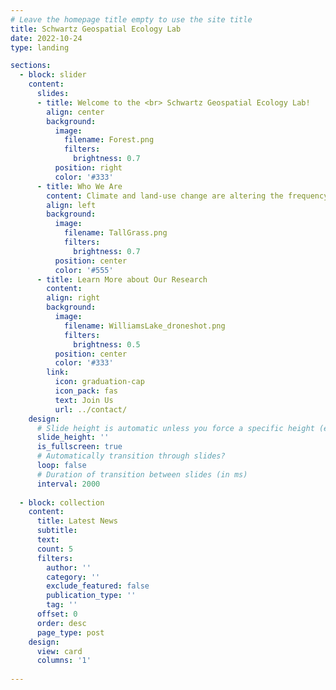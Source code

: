 ```yaml
---
# Leave the homepage title empty to use the site title
title: Schwartz Geospatial Ecology Lab
date: 2022-10-24
type: landing

sections:
  - block: slider
    content:
      slides:
      - title: Welcome to the <br> Schwartz Geospatial Ecology Lab!
        align: center
        background:
          image:
            filename: Forest.png
            filters:
              brightness: 0.7
          position: right
          color: '#333'
      - title: Who We Are
        content: Climate and land-use change are altering the frequency and intensity of disturbance and climate extremes. Our Lab uses remote sensing and GIS, combined with field research methods, to address questions about the causes and consequences of disturbance and extreme events in forest landscapes.
        align: left
        background:
          image:
            filename: TallGrass.png
            filters:
              brightness: 0.7
          position: center
          color: '#555'
      - title: Learn More about Our Research
        content: 
        align: right
        background:
          image:
            filename: WilliamsLake_droneshot.png
            filters:
              brightness: 0.5
          position: center
          color: '#333'
        link:
          icon: graduation-cap
          icon_pack: fas
          text: Join Us
          url: ../contact/
    design:
      # Slide height is automatic unless you force a specific height (e.g. '400px')
      slide_height: ''
      is_fullscreen: true
      # Automatically transition through slides?
      loop: false
      # Duration of transition between slides (in ms)
      interval: 2000
  
  - block: collection
    content:
      title: Latest News
      subtitle:
      text:
      count: 5
      filters:
        author: ''
        category: ''
        exclude_featured: false
        publication_type: ''
        tag: ''
      offset: 0
      order: desc
      page_type: post
    design:
      view: card
      columns: '1'
      
---
```

